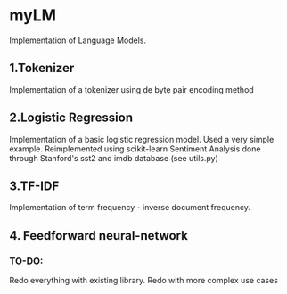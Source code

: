 # myLM
Implementation of Language Models.


## 1.Tokenizer
Implementation of a tokenizer using de byte pair encoding method

## 2.Logistic Regression
Implementation of a basic logistic regression model. Used a very simple example.
Reimplemented using scikit-learn
Sentiment Analysis done through Stanford's sst2 and imdb database (see utils.py)


## 3.TF-IDF
Implementation of term frequency - inverse document frequency.

## 4. Feedforward neural-network



### TO-DO:
Redo everything with existing library.
Redo with more complex use cases

